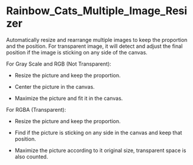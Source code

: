 # Rainbow_Cats_Multiple_Image_Resizer
Automatically resize and rearrange multiple images to keep the proportion and the position. For transparent image, it will detect and adjust the final position if the image is sticking on any side of the canvas.

For Gray Scale and RGB (Not Transparent):

- Resize the picture and keep the proportion.

- Center the picture in the canvas.

- Maximize the picture and fit it in the canvas.


For RGBA (Transparent):

- Resize the picture and keep the proportion.

- Find if the picture is sticking on any side in the canvas and keep that position.

- Maximize the picture according to it original size, transparent space is also counted.

